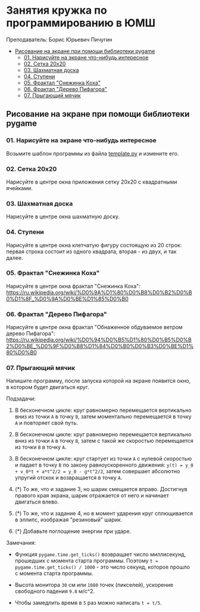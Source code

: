 # Занятия кружка по программированию в ЮМШ

Преподаватель: Борис Юрьевич Пичугин

- [Рисование на экране при помощи библиотеки pygame](#рисование-на-экране-при-помощи-библиотеки-pygame)
  - [01. Нарисуйте на экране что-нибудь интересное](#01-нарисуйте-на-экране-что-нибудь-интересное)
  - [02. Сетка 20x20](#02-сетка-20x20)
  - [03. Шахматная доска](#03-шахматная-доска)
  - [04. Ступени](#04-ступени)
  - [05. Фрактал "Снежинка Коха"](#05-фрактал-снежинка-коха)
  - [06. Фрактал "Дерево Пифагора"](#06-фрактал-дерево-пифагора)
  - [07. Прыгающий мячик](#07-прыгающий-мячик)

## Рисование на экране при помощи библиотеки pygame

### 01. Нарисуйте на экране что-нибудь интересное

Возьмите шаблон программы из файла [template.py](template.py) и измените его.

### 02. Сетка 20x20

Нарисуйте в центре окна приложения сетку 20x20 с квадратными ячейками.

### 03. Шахматная доска

Нарисуйте в центре окна шахматную доску.

### 04. Ступени

Нарисуйте в центре окна клетчатую фигуру состоящую из 20 строк: первая строка состоит из одного квадрата, вторая - из двух, и так далее.

### 05. Фрактал "Снежинка Коха"

Нарисуйте в центре окна фрактал "Снежинка Коха":
<https://ru.wikipedia.org/wiki/%D0%9A%D1%80%D0%B8%D0%B2%D0%B0%D1%8F_%D0%9A%D0%BE%D1%85%D0%B0>

### 06. Фрактал "Дерево Пифагора"

Нарисуйте в центре окна фрактал "Обнаженное обдуваемое ветром дерево Пифагора":
<https://ru.wikipedia.org/wiki/%D0%94%D0%B5%D1%80%D0%B5%D0%B2%D0%BE_%D0%9F%D0%B8%D1%84%D0%B0%D0%B3%D0%BE%D1%80%D0%B0>

### 07. Прыгающий мячик

Напишите программу, после запуска которой на экране появится окно, в котором будет двигаться круг.

Подзадачи:

1) В бесконечном цикле: круг равномерно перемещается вертикально вниз из точки `A` в точку `B`, затем моментально перемещается в точку `A`
 и повторяет свой путь.

2) В бесконечном цикле: круг равномерно перемещается вертикально вниз из точки `A` в точку `B`, затем с такой же скоростью перемещается из точки `B` в точку `A`.

3) В бесконечном цикле: круг стартует из точки `A` с нулевой скоростью и падает в точку `B` по закону равноускоренного движения: `y(t) = y_0 + v_0*t + a*t^2/2 = y_0 - g*t^2/2`, затем совершает абсолютно упругий отскок и возвращается в точку `A`.

4) (*) То же, что и задание 3, но шарик смещается вправо. Достигнув правого края экрана, шарик отражается от него и начинает двигаться влево.

5) (*) То же, что и задание 4, но в момент ударения круг сплющивается в эллипс, изображая "резиновый" шарик.

6) (*) Добавьте поглощение энергии при ударе.

Замечания:

- Функция `pygame.time.get_ticks()` возвращает число миллисекунд, прошедших с момента старта программы. Поэтому `t = pygame.time.get_ticks() / 1000` - это число секунд, которое прошло с момента старта программы.

- Высота монитора `30` см или `1080` точек (пикселей), ускорение свободного падения `9.8` м/c^2.

- Чтобы замедлить время в `5` раз можно написать `t = t/5`.
